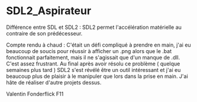 # SDL2_Aspirateur
Différence entre SDL et SDL2 : SDL2 permet l'accélération matérielle au contraire de son prédécesseur. 

Compte rendu à chaud :
C'était un défi compliqué à prendre en main, j'ai eu beaucoup de soucis pour réussir à afficher un .png alors que le .bat fonctionnait parfaitement, mais il ne s'agissait que d'un manque de .dll. C'est assez frustrant. Au final après avoir résolu ce problème ( quelque semaines plus tard ) SDL2 s'est révélé être un outil intéressant et j'ai eu beaucoup plus de plaisir à le manipuler que lors dans la prise en main. J'ai hâte de réaliser d'autre projets dessus.

Valentin Fonderflick F11
